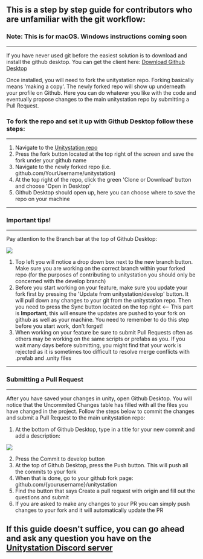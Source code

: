 ## This is a step by step guide for contributors who are unfamiliar with the git workflow:

### Note: This is for macOS. Windows instructions coming soon
***

If you have never used git before the easiest solution is to download and install the github desktop.
You can get the client here: [Download Github Desktop](https://desktop.github.com/)

Once installed, you will need to fork the unitystation repo. Forking basically means 'making a copy'. The newly forked repo will show up underneath your profile on Github. Here you can do whatever you like with the code and eventually propose changes to the main unitystation repo by submitting a Pull Request.

### To fork the repo and set it up with Github Desktop follow these steps:

***
1. Navigate to the [Unitystation repo](http://github.com/unitystation/unitystation)
2. Press the fork button located at the top right of the screen and save the fork under your github name
3. Navigate to the newly forked repo (i.e. github.com/YourUsername/unitystation)
4. At the top right of the repo, click the green 'Clone or Download' button and choose 'Open in Desktop'
5. Github Desktop should open up, here you can choose where to save the repo on your machine


***

### Important tips!

***
 
Pay attention to the Branch bar at the top of Github Desktop:

![](https://cdn.discordapp.com/attachments/304941207883087872/305286669609730049/unknown.png)

1. Top left you will notice a drop down box next to the new branch button. Make sure you are working on the correct branch within your forked repo (for the purposes of contributing to unitystation you should only be concerned with the develop branch)
2. Before you start working on your feature, make sure you update your fork first by pressing the 'Update from unitystation/develop' button. It will pull down any changes to your git from the unitystation repo. Then you need to press the Sync button located on the top right <-- This part is **Important**, this will ensure the updates are pushed to your fork on github as well as your machine. You need to remember to do this step before you start work, don't forget!
3. When working on your feature be sure to submit Pull Requests often as others may be working on the same scripts or prefabs as you. If you wait many days before submitting, you might find that your work is rejected as it is sometimes too difficult to resolve merge conflicts with .prefab and .unity files


***
### Submitting a Pull Request

***

After you have saved your changes in unity, open Github Desktop. You will notice that the Uncommited Changes table has filled with all the files you have changed in the project. Follow the steps below to commit the changes and submit a Pull Request to the main unitystation repo:

1. At the bottom of Github Desktop, type in a title for your new commit and add a description:

![](https://cdn.discordapp.com/attachments/304941207883087872/305291127546970112/unknown.png)

2. Press the Commit to develop button
3. At the top of Github Desktop, press the Push button. This will push all the commits to your fork
4. When that is done, go to your github fork page: github.com/{yourusername}/unitystation
5. Find the button that says Create a pull request with origin and fill out the questions and submit
6. If you are asked to make any changes to your PR you can simply push changes to your fork and it will automatically update the PR


 ## If this guide doesn't suffice, you can go ahead and ask any question you have on the [Unitystation Discord server](https://discord.gg/TMRMfpS)
